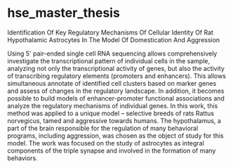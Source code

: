 # hse_master_thesis
Identification Of Key Regulatory Mechanisms Of Cellular Identity Of Rat Hypothalamic Astrocytes In The Model Of Domestication And Aggression

Using 5' pair-ended single cell RNA sequencing allows comprehensively investigate the transcriptional pattern of individual cells in the sample, analyzing not only the transcriptional activity of genes, but also the activity of transcribing regulatory elements (promoters and enhancers). This allows simultaneous annotate of identified cell clusters  based on marker genes and assess of changes in the regulatory landscape. In addition, it becomes possible to build models of enhancer-promoter functional associations and analyze the regulatory mechanisms of individual genes.
In this work, this method was applied to a unique model – selective breeds of rats Rattus norvegicus, tamed and aggressive towards humans. The hypothalamus, a part of the brain responsible for the regulation of many behavioral programs, including aggression, was chosen as the object of study for this model. The work was focused on the study of astrocytes as integral components of the triple synapse and involved in the formation of many behaviors.

